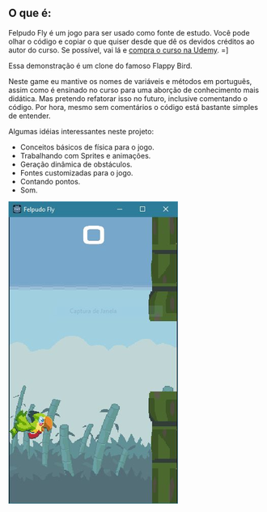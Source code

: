 ## O que é:

Felpudo Fly é um jogo para ser usado como fonte de estudo. Você pode olhar o código e copiar o que quiser desde que dê os devidos créditos ao autor do curso.
Se possível, vai lá e [compra o curso na Udemy](https://www.udemy.com/criacao-de-jogos-para-android-curso-completo). =]

Essa demonstração é um clone do famoso Flappy Bird.

Neste game eu mantive os nomes de variáveis e métodos em português, assim como é ensinado no curso para uma aborção de conhecimento mais didática. Mas pretendo refatorar isso no futuro, inclusive comentando o código. Por hora, mesmo sem comentários o código está bastante simples de entender.

Algumas idéias interessantes neste projeto:
- Conceitos básicos de física para o jogo.
- Trabalhando com Sprites e animações.
- Geração dinâmica de obstáculos.
- Fontes customizadas para o jogo.
- Contando pontos.
- Som.


![Felpudo Fly Game](https://github.com/arturguitelar/godot-jogos-curso-udemy/blob/master/screenshots/01-felpudo-fly.JPG)

